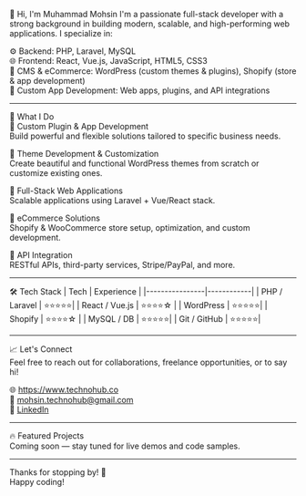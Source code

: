 👋 Hi, I'm Muhammad Mohsin
I'm a passionate full-stack developer with a strong background in building modern, scalable, and high-performing web applications. I specialize in:

⚙️ Backend: PHP, Laravel, MySQL  
🌐 Frontend: React, Vue.js, JavaScript, HTML5, CSS3  
🧩 CMS & eCommerce: WordPress (custom themes & plugins), Shopify (store & app development)  
📱 Custom App Development: Web apps, plugins, and API integrations  

---

💼 What I Do  
🔧 Custom Plugin & App Development  
Build powerful and flexible solutions tailored to specific business needs.  

🎨 Theme Development & Customization  
Create beautiful and functional WordPress themes from scratch or customize existing ones.  

🚀 Full-Stack Web Applications  
Scalable applications using Laravel + Vue/React stack.  

🛒 eCommerce Solutions  
Shopify & WooCommerce store setup, optimization, and custom development.  

🔄 API Integration  
RESTful APIs, third-party services, Stripe/PayPal, and more.  

---

🛠 Tech Stack
| Tech           | Experience |
|----------------|------------|
| PHP / Laravel  | ⭐⭐⭐⭐⭐|
| React / Vue.js | ⭐⭐⭐⭐☆ |
| WordPress      | ⭐⭐⭐⭐⭐|
| Shopify        | ⭐⭐⭐⭐☆ |
| MySQL / DB     | ⭐⭐⭐⭐⭐|
| Git / GitHub   | ⭐⭐⭐⭐⭐|

---

📈 Let's Connect  
Feel free to reach out for collaborations, freelance opportunities, or to say hi!  

🌐 https://www.technohub.co  
📧 mohsin.technohub@gmail.com  
💼 [LinkedIn](https://www.linkedin.com/in/muhammad-mohsin-3ba163207/)

---

🔥 Featured Projects  
Coming soon — stay tuned for live demos and code samples.  

---

Thanks for stopping by! 🌟  
Happy coding!
<!---
mohsin-technohub-dev/mohsin-technohub-dev is a ✨ special ✨ repository because its `README.md` (this file) appears on your GitHub profile.
You can click the Preview link to take a look at your changes.
--->
